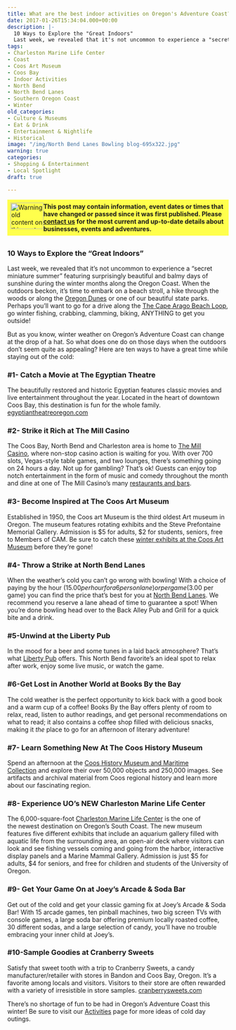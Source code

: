 ```yaml
---
title: What are the best indoor activities on Oregon's Adventure Coast?
date: 2017-01-26T15:34:04.000+00:00
description: |-
  10 Ways to Explore the "Great Indoors"
  Last week, we revealed that it's not uncommon to experience a "secret miniature summer" featuring surprisingly beautiful and balmy days of sunshine during the winter months along the Oregon Coast. When the outdoors beckon, it's time to embark on a beach stroll, a hike through the woods or along the Oregon Dunes or one of our beautiful state parks. Perhaps you'll want to go for a drive along the The Cape Arago Beach Loop, go winter fishing, crabbing, clamming, biking, ANYTHING to get you outside!
tags:
- Charleston Marine Life Center
- Coast
- Coos Art Museum
- Coos Bay
- Indoor Activities
- North Bend
- North Bend Lanes
- Southern Oregon Coast
- Winter
old_categories:
- Culture & Museums
- Eat & Drink
- Entertainment & Nightlife
- Historical
image: "/img/North Bend Lanes Bowling blog-695x322.jpg"
warning: true
categories:
- Shopping & Entertainment
- Local Spotlight
draft: true

---
```

<div style="background-color: #ffff4c; padding: 7px; margin-bottom:30px;"><img src="/img/blog-warning-icon.png" alt="Warning old content on this post" style="float:left;width:75px;height:60px;"><strong>This post may contain information, event dates or times that have changed or passed since it was first published. Please <a href="/contact">contact us</a> for the most current and up-to-date details about businesses, events and adventures.</strong></div>

### 10 Ways to Explore the “Great Indoors”

Last week, we revealed that it’s not uncommon to experience a “secret miniature summer” featuring surprisingly beautiful and balmy days of sunshine during the winter months along the Oregon Coast. When the outdoors beckon, it’s time to embark on a beach stroll, a hike through the woods or along the  <a href="/tripideas/oregon-dunes-national-recreation-area/" target="_blank">Oregon Dunes</a> or one of our beautiful state parks. Perhaps you’ll want to go for a drive along the <a href="/trip-ideas/explore-the-cape-arago-beach-loop/" target="_blank">The Cape Arago Beach Loop</a>, go winter fishing, crabbing, clamming, biking, ANYTHING to get you outside!

But as you know, winter weather on Oregon’s Adventure Coast can change at the drop of a hat. So what does one do on those days when the outdoors don’t seem quite as appealing? Here are ten ways to have a great time while staying out of the cold:

### #1- Catch a Movie at The Egyptian Theatre

The beautifully restored and historic Egyptian features classic movies and live entertainment throughout the year. Located in the heart of downtown Coos Bay, this destination is fun for the whole family. <a href="http://egyptiantheatreoregon.com/" target="_blank">egyptiantheatreoregon.com</a>

### #2- Strike it Rich at The Mill Casino

The Coos Bay, North Bend and Charleston area is home to <a href="http://traveloregon.com/see-do/oregon-heritage/native-american-heritage/the-mill-casino/" target="_blank">The Mill Casino</a>, where non-stop casino action is waiting for you. With over 700 slots, Vegas-style table games, and two lounges, there’s something going on 24 hours a day. Not up for gambling? That’s ok! Guests can enjoy top notch entertainment in the form of music and comedy throughout the month and dine at one of The Mill Casino’s many <a href="https://www.themillcasino.com/dining-bars/" target="_blank">restaurants and bars</a>.

### #3- Become Inspired at The Coos Art Museum

Established in 1950, the Coos art Museum is the third oldest Art museum in Oregon. The museum features rotating exhibits and the Steve Prefontaine Memorial Gallery. Admission is $5 for adults, $2 for students, seniors, free to Members of CAM. Be sure to catch these <a href="/2017/01/catch-these-winter-exhibits-at-coos-art-museum-before-theyre-gone/" target="_blank">winter exhibits at the Coos Art Museum</a> before they’re gone!

### #4- Throw a Strike at North Bend Lanes

When the weather’s cold you can’t go wrong with bowling! With a choice of paying by the hour ($15.00 per hour for a 6 person lane) or per game ($3.00 per game) you can find the price that’s best for you at <a href="http://northbendlanes.com/" target="_blank">North Bend Lanes</a>. We recommend you reserve a lane ahead of time to guarantee a spot! When you’re done bowling head over to the Back Alley Pub and Grill for a quick bite and a drink.

### #5-Unwind at the Liberty Pub

In the mood for a beer and some tunes in a laid back atmosphere? That’s what <a href="https://www.facebook.com/TheLibertyPub/" target="_blank">Liberty Pub</a> offers. This North Bend favorite’s an ideal spot to relax after work, enjoy some live music, or watch the game.

### #6-Get Lost in Another World at Books By the Bay

The cold weather is the perfect opportunity to kick back with a good book and a warm cup of a coffee! Books By the Bay offers plenty of room to relax, read, listen to author readings, and get personal recommendations on what to read; it also contains a coffee shop filled with delicious snacks, making it _the_ place to go for an afternoon of literary adventure!

### #7- Learn Something New At The Coos History Museum

Spend an afternoon at the <a href="http://www.cooshistory.org/" target="_blank">Coos History Museum and Maritime Collection</a> and explore their over 50,000 objects and 250,000 images. See artifacts and archival material from Coos regional history and learn more about our fascinating region.

### #8- Experience UO’s NEW Charleston Marine Life Center

The 6,000-square-foot [Charleston Marine Life Center](https://cmlc.uoregon.edu/) is the one of the newest destination on Oregon’s South Coast. The new museum features five different exhibits that include an aquarium gallery filled with aquatic life from the surrounding area, an open-air deck where visitors can look and see fishing vessels coming and going from the harbor, interactive display panels and a Marine Mammal Gallery. Admission is just $5 for adults, $4 for seniors, and free for children and students of the University of Oregon.

### #9- Get Your Game On at Joey’s Arcade & Soda Bar

Get out of the cold and get your classic gaming fix at Joey’s Arcade & Soda Bar! With 15 arcade games, ten pinball machines, two big screen TVs with console games, a large soda bar offering premium locally roasted coffee, 30 different sodas, and a large selection of candy, you’ll have no trouble embracing your inner child at Joey’s.

### #10-Sample Goodies at Cranberry Sweets

Satisfy that sweet tooth with a trip to Cranberry Sweets, a candy manufacturer/retailer with stores in Bandon and Coos Bay, Oregon. It’s a favorite among locals and visitors. Visitors to their store are often rewarded with a variety of irresistible in store samples. <a href="http://cranberrysweets.com/" target="_blank">cranberrysweets.com</a>

There’s no shortage of fun to be had in Oregon’s Adventure Coast this winter! Be sure to visit our <a href="/adventures/" target="_blank">Activities</a> page for more ideas of cold day outings.